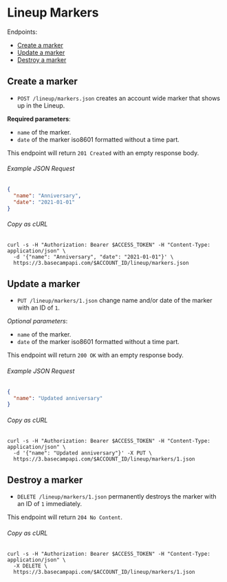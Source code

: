 Lineup Markers
================

Endpoints:

- [Create a marker](#create-a-marker)
- [Update a marker](#update-a-marker)
- [Destroy a marker](#destroy-a-step)

Create a marker
-------------------------

* `POST /lineup/markers.json` creates an account wide marker that shows up in the Lineup.

**Required parameters**:

* `name` of the marker.
* `date` of the marker iso8601 formatted without a time part.

This endpoint will return `201 Created` with an empty response body.

###### Example JSON Request

``` json
{
  "name": "Anniversary",
  "date": "2021-01-01"
}
```

###### Copy as cURL

``` shell
curl -s -H "Authorization: Bearer $ACCESS_TOKEN" -H "Content-Type: application/json" \
  -d '{"name": "Anniversary", "date": "2021-01-01"}' \
  https://3.basecampapi.com/$ACCOUNT_ID/lineup/markers.json
```

Update a marker
-----------------------

* `PUT /lineup/markers/1.json` change name and/or date of the marker with an ID of `1`.

_Optional parameters_:

* `name` of the marker.
* `date` of the marker iso8601 formatted without a time part.

This endpoint will return `200 OK` with an empty response body.

###### Example JSON Request

``` json
{
  "name": "Updated anniversary"
}
```

###### Copy as cURL

``` shell
curl -s -H "Authorization: Bearer $ACCESS_TOKEN" -H "Content-Type: application/json" \
  -d '{"name": "Updated anniversary"}' -X PUT \
  https://3.basecampapi.com/$ACCOUNT_ID/lineup/markers/1.json
```

Destroy a marker
-----------------------

* `DELETE /lineup/markers/1.json` permanently destroys the marker with an ID of `1` immediately.

This endpoint will return `204 No Content`.

###### Copy as cURL

``` shell
curl -s -H "Authorization: Bearer $ACCESS_TOKEN" -H "Content-Type: application/json" \
  -X DELETE \
  https://3.basecampapi.com/$ACCOUNT_ID/lineup/markers/1.json
```

